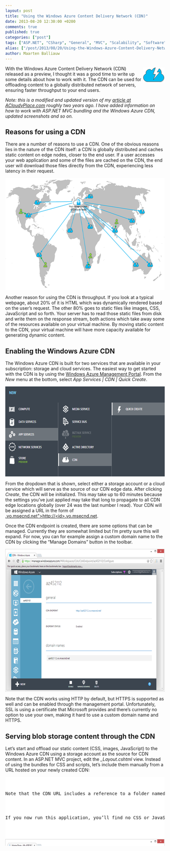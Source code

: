 ```yaml
---
layout: post
title: "Using the Windows Azure Content Delivery Network (CDN)"
date: 2013-08-20 12:30:00 +0200
comments: true
published: true
categories: ["post"]
tags: ["ASP.NET", "CSharp", "General", "MVC", "Scalability", "Software", "Webfarm", "Azure"]
alias: ["/post/2013/08/20/Using-the-Windows-Azure-Content-Delivery-Network-CDN.aspx", "/post/2013/08/20/using-the-windows-azure-content-delivery-network-cdn.aspx"]
author: Maarten Balliauw
---
```

<p><a href="/images/image_294.png"><img title="CDN" style="border-top: 0px; border-right: 0px; background-image: none; border-bottom: 0px; float: right; padding-top: 0px; padding-left: 0px; margin: 5px 0px 5px 5px; border-left: 0px; display: inline; padding-right: 0px" border="0" alt="CDN" align="right" src="/images/image_thumb_255.png" width="68" height="47" /></a>With the Windows Azure Content Delivery Network (CDN) released as a preview, I thought it was a good time to write up some details about how to work with it. The CDN can be used for offloading content to a globally distributed network of servers, ensuring faster throughput to your end users.</p>  <p><em>Note: this is a modified and updated version of my </em><a href="https://www.simple-talk.com/cloud/development/using-the-windows-azure-content-delivery-network/"><em>article at ACloudyPlace.com</em></a><em> roughly two years ago. I have added information on how to work with ASP.NET MVC bundling and the Windows Azure CDN, updated screenshots and so on.</em></p>  <h2>Reasons for using a CDN</h2>  <p>There are a number of reasons to use a CDN. One of the obvious reasons lies in the nature of the CDN itself: a CDN is globally distributed and caches static content on edge nodes, closer to the end user. If a user accesses your web application and some of the files are cached on the CDN, the end user will download those files directly from the CDN, experiencing less latency in their request.</p>  <p><a href="/images/image_295.png"><img title="Windows Azure CDN graphically" style="border-top: 0px; border-right: 0px; background-image: none; border-bottom: 0px; float: none; padding-top: 0px; padding-left: 0px; margin-left: auto; border-left: 0px; display: block; padding-right: 0px; margin-right: auto" border="0" alt="Windows Azure CDN graphically" src="/images/image_thumb_256.png" width="640" height="354" /></a></p>  <p>Another reason for using the CDN is throughput. If you look at a typical webpage, about 20% of it is HTML which was dynamically rendered based on the user’s request. The other 80% goes to static files like images, CSS, JavaScript and so forth. Your server has to read those static files from disk and write them on the response stream, both actions which take away some of the resources available on your virtual machine. By moving static content to the CDN, your virtual machine will have more capacity available for generating dynamic content.</p>    <h2>Enabling the Windows Azure CDN</h2>  <p>The Windows Azure CDN is built for two services that are available in your subscription: storage and cloud services. The easiest way to get started with the CDN is by using the <a href="http://manage.windowsazure.com">Windows Azure Management Portal</a>. From the <em>New</em> menu at the bottom, select <em>App Services | CDN | Quick Create</em>.</p>  <p><a href="/images/image_296.png"><img title="Enabling Windows Azure CDN" style="border-top: 0px; border-right: 0px; background-image: none; border-bottom: 0px; float: none; padding-top: 0px; padding-left: 0px; margin-left: auto; border-left: 0px; display: block; padding-right: 0px; margin-right: auto" border="0" alt="Enabling Windows Azure CDN" src="/images/image_thumb_257.png" width="640" height="284" /></a></p>  <p>From the dropdown that is shown, select either a storage account or a cloud service which will serve as the source of our CDN edge data. After clicking <em>Create</em>, the CDN will be initialized. This may take up to 60 minutes because the settings you’ve just applied may take that long to propagate to all CDN edge locations globally (over 24 was the last number I read). Your CDN will be assigned a URL in the form of <a href="http://&lt;id&gt;.vo.msecnd.net">.vo.msecnd.net&quot;&gt;http://&lt;id&gt;.vo.msecnd.net</a>. </p>  <p>Once the CDN endpoint is created, there are some options that can be managed. Currently they are somewhat limited but I’m pretty sure this will expand. For now, you can for example assign a custom domain name to the CDN by clicking the “Manage Domains” button in the toolbar.</p>  <p><a href="/images/image_297.png"><img title="Manage the Windows Azure CDN - Add custom domain" style="border-top: 0px; border-right: 0px; background-image: none; border-bottom: 0px; float: none; padding-top: 0px; padding-left: 0px; margin-left: auto; border-left: 0px; display: block; padding-right: 0px; margin-right: auto" border="0" alt="Manage the Windows Azure CDN - Add custom domain" src="/images/image_thumb_258.png" width="640" height="450" /></a></p>  <p>Note that the CDN works using HTTP by default, but HTTPS is supported as well and can be enabled through the management portal. Unfortunately, SSL is using a certificate that Microsoft provides and there’s currently no option to use your own, making it hard to use a custom domain name and HTTPS. </p>  <h2>Serving blob storage content through the CDN</h2>  <p>Let’s start and offload our static content (CSS, images, JavaScript) to the Windows Azure CDN using a storage account as the source for CDN content. In an ASP.NET MVC project, edit the <i>_Layout.cshtml </i>view. Instead of using the bundles for CSS and scripts, let’s include them manually from a URL hosted on your newly created CDN:</p>  <div id="scid:9D7513F9-C04C-4721-824A-2B34F0212519:a91197f8-6c23-47d3-a5e9-88154262d586" class="wlWriterEditableSmartContent" style="float: none; padding-bottom: 0px; padding-top: 0px; padding-left: 0px; margin: 0px; display: inline; padding-right: 0px"><pre style=" width: 100%;  height: 217px;background-color:White;overflow: auto;"><div><!--

Code highlighting produced by Actipro CodeHighlighter (freeware)
http://www.CodeHighlighter.com/

--><span style="color: #008080;">1</span> <span style="color: #0000FF;">&lt;!</span><span style="color: #FF00FF;">DOCTYPE html</span><span style="color: #0000FF;">&gt;</span><span style="color: #000000;">
</span><span style="color: #008080;">2</span> <span style="color: #000000;"></span><span style="color: #0000FF;">&lt;</span><span style="color: #800000;">html</span><span style="color: #0000FF;">&gt;</span><span style="color: #000000;">
</span><span style="color: #008080;">3</span> <span style="color: #000000;"></span><span style="color: #0000FF;">&lt;</span><span style="color: #800000;">head</span><span style="color: #0000FF;">&gt;</span><span style="color: #000000;">
</span><span style="color: #008080;">4</span> <span style="color: #000000;">    </span><span style="color: #0000FF;">&lt;</span><span style="color: #800000;">title</span><span style="color: #0000FF;">&gt;</span><span style="color: #000000;">@ViewBag.Title</span><span style="color: #0000FF;">&lt;/</span><span style="color: #800000;">title</span><span style="color: #0000FF;">&gt;</span><span style="color: #000000;">
</span><span style="color: #008080;">5</span> <span style="color: #000000;">    </span><span style="color: #0000FF;">&lt;</span><span style="color: #800000;">link </span><span style="color: #FF0000;">href</span><span style="color: #0000FF;">=&quot;http://az172665.vo.msecnd.net/static/Content/Site.css&quot;</span><span style="color: #FF0000;"> rel</span><span style="color: #0000FF;">=&quot;stylesheet&quot;</span><span style="color: #FF0000;"> type</span><span style="color: #0000FF;">=&quot;text/css&quot;</span><span style="color: #FF0000;"> </span><span style="color: #0000FF;">/&gt;</span><span style="color: #000000;">
</span><span style="color: #008080;">6</span> <span style="color: #000000;">    </span><span style="color: #0000FF;">&lt;</span><span style="color: #800000;">script </span><span style="color: #FF0000;">src</span><span style="color: #0000FF;">=&quot;http://az172665.vo.msecnd.net/static/Scripts/jquery-1.8.2.min.js&quot;</span><span style="color: #FF0000;"> type</span><span style="color: #0000FF;">=&quot;text/javascript&quot;</span><span style="color: #0000FF;">&gt;&lt;/</span><span style="color: #800000;">script</span><span style="color: #0000FF;">&gt;</span><span style="color: #000000;">
</span><span style="color: #008080;">7</span> <span style="color: #000000;"></span><span style="color: #0000FF;">&lt;/</span><span style="color: #800000;">head</span><span style="color: #0000FF;">&gt;</span><span style="color: #000000;">
</span><span style="color: #008080;">8</span> <span style="color: #000000;"></span><span style="color: #008000;">&lt;!--</span><span style="color: #008000;"> more HTML </span><span style="color: #008000;">--&gt;</span><span style="color: #000000;">
</span><span style="color: #008080;">9</span> <span style="color: #000000;"></span><span style="color: #0000FF;">&lt;/</span><span style="color: #800000;">html</span><span style="color: #0000FF;">&gt;</span></div></pre><!-- Code inserted with Steve Dunn's Windows Live Writer Code Formatter Plugin.  http://dunnhq.com --></div>

<p>Note that the CDN URL includes a reference to a folder named “static”.</p>

<p>If you now run this application, you’ll find no CSS or JavaScript applied. The reason for this is obvious: we have specified the URL to our CDN but haven’t uploaded any files to our storage account backing the CDN.</p>

<p><a href="/images/image_298.png"><img title="Where are our styles?" style="border-top: 0px; border-right: 0px; background-image: none; border-bottom: 0px; float: none; padding-top: 0px; padding-left: 0px; margin-left: auto; border-left: 0px; display: block; padding-right: 0px; margin-right: auto" border="0" alt="Where are our styles?" src="/images/image_thumb_259.png" width="640" height="450" /></a></p>







<p>Uploading files to the CDN is easy. All you need is a public blob container and some blobs hosted in there. You can use tools like <a href="http://www.cerebrata.com">Cerebrata’s Cloud Storage Studio</a> or upload the files from code. For example, I’ve created an action method taking care of uploading static content for me:</p>

<div id="scid:9D7513F9-C04C-4721-824A-2B34F0212519:b887723a-63bc-47b5-a00f-074ab145c831" class="wlWriterEditableSmartContent" style="float: none; padding-bottom: 0px; padding-top: 0px; padding-left: 0px; margin: 0px; display: inline; padding-right: 0px"><pre style=" width: 100%;  height: 537px;background-color:White;overflow: auto;"><div><!--

Code highlighting produced by Actipro CodeHighlighter (freeware)
http://www.CodeHighlighter.com/

--><span style="color: #008080;"> 1</span> <span style="color: #000000;">[HttpPost, ActionName(</span><span style="color: #800000;">&quot;</span><span style="color: #800000;">Synchronize</span><span style="color: #800000;">&quot;</span><span style="color: #000000;">)]
</span><span style="color: #008080;"> 2</span> <span style="color: #000000;"></span><span style="color: #0000FF;">public</span><span style="color: #000000;"> ActionResult Synchronize_Post()
</span><span style="color: #008080;"> 3</span> <span style="color: #000000;">{
</span><span style="color: #008080;"> 4</span> <span style="color: #000000;">    var account </span><span style="color: #000000;">=</span><span style="color: #000000;"> CloudStorageAccount.Parse(
</span><span style="color: #008080;"> 5</span> <span style="color: #000000;">        ConfigurationManager.AppSettings[</span><span style="color: #800000;">&quot;</span><span style="color: #800000;">StorageConnectionString</span><span style="color: #800000;">&quot;</span><span style="color: #000000;">]);
</span><span style="color: #008080;"> 6</span> <span style="color: #000000;">    var client </span><span style="color: #000000;">=</span><span style="color: #000000;"> account.CreateCloudBlobClient();
</span><span style="color: #008080;"> 7</span> <span style="color: #000000;"> 
</span><span style="color: #008080;"> 8</span> <span style="color: #000000;">    var container </span><span style="color: #000000;">=</span><span style="color: #000000;"> client.GetContainerReference(</span><span style="color: #800000;">&quot;</span><span style="color: #800000;">static</span><span style="color: #800000;">&quot;</span><span style="color: #000000;">);
</span><span style="color: #008080;"> 9</span> <span style="color: #000000;">    container.CreateIfNotExist();
</span><span style="color: #008080;">10</span> <span style="color: #000000;">    container.SetPermissions(
</span><span style="color: #008080;">11</span> <span style="color: #000000;">        </span><span style="color: #0000FF;">new</span><span style="color: #000000;"> BlobContainerPermissions {
</span><span style="color: #008080;">12</span> <span style="color: #000000;">            PublicAccess </span><span style="color: #000000;">=</span><span style="color: #000000;"> BlobContainerPublicAccessType.Blob });
</span><span style="color: #008080;">13</span> <span style="color: #000000;"> 
</span><span style="color: #008080;">14</span> <span style="color: #000000;">    var approot </span><span style="color: #000000;">=</span><span style="color: #000000;"> HostingEnvironment.MapPath(</span><span style="color: #800000;">&quot;</span><span style="color: #800000;">~/</span><span style="color: #800000;">&quot;</span><span style="color: #000000;">);
</span><span style="color: #008080;">15</span> <span style="color: #000000;">    var files </span><span style="color: #000000;">=</span><span style="color: #000000;"> </span><span style="color: #0000FF;">new</span><span style="color: #000000;"> List</span><span style="color: #000000;">&lt;</span><span style="color: #0000FF;">string</span><span style="color: #000000;">&gt;</span><span style="color: #000000;">();
</span><span style="color: #008080;">16</span> <span style="color: #000000;">    files.AddRange(Directory.EnumerateFiles(
</span><span style="color: #008080;">17</span> <span style="color: #000000;">        HostingEnvironment.MapPath(</span><span style="color: #800000;">&quot;</span><span style="color: #800000;">~/Content</span><span style="color: #800000;">&quot;</span><span style="color: #000000;">), </span><span style="color: #800000;">&quot;</span><span style="color: #800000;">*</span><span style="color: #800000;">&quot;</span><span style="color: #000000;">, SearchOption.AllDirectories));
</span><span style="color: #008080;">18</span> <span style="color: #000000;">    files.AddRange(Directory.EnumerateFiles(
</span><span style="color: #008080;">19</span> <span style="color: #000000;">        HostingEnvironment.MapPath(</span><span style="color: #800000;">&quot;</span><span style="color: #800000;">~/Scripts</span><span style="color: #800000;">&quot;</span><span style="color: #000000;">), </span><span style="color: #800000;">&quot;</span><span style="color: #800000;">*</span><span style="color: #800000;">&quot;</span><span style="color: #000000;">, SearchOption.AllDirectories));
</span><span style="color: #008080;">20</span> <span style="color: #000000;"> 
</span><span style="color: #008080;">21</span> <span style="color: #000000;">    </span><span style="color: #0000FF;">foreach</span><span style="color: #000000;"> (var file </span><span style="color: #0000FF;">in</span><span style="color: #000000;"> files)
</span><span style="color: #008080;">22</span> <span style="color: #000000;">    {
</span><span style="color: #008080;">23</span> <span style="color: #000000;">        var contentType </span><span style="color: #000000;">=</span><span style="color: #000000;"> </span><span style="color: #800000;">&quot;</span><span style="color: #800000;">application/octet-stream</span><span style="color: #800000;">&quot;</span><span style="color: #000000;">;
</span><span style="color: #008080;">24</span> <span style="color: #000000;">        </span><span style="color: #0000FF;">switch</span><span style="color: #000000;"> (Path.GetExtension(file))
</span><span style="color: #008080;">25</span> <span style="color: #000000;">        {
</span><span style="color: #008080;">26</span> <span style="color: #000000;">            </span><span style="color: #0000FF;">case</span><span style="color: #000000;"> </span><span style="color: #800000;">&quot;</span><span style="color: #800000;">png</span><span style="color: #800000;">&quot;</span><span style="color: #000000;">: contentType </span><span style="color: #000000;">=</span><span style="color: #000000;"> </span><span style="color: #800000;">&quot;</span><span style="color: #800000;">image/png</span><span style="color: #800000;">&quot;</span><span style="color: #000000;">; </span><span style="color: #0000FF;">break</span><span style="color: #000000;">;
</span><span style="color: #008080;">27</span> <span style="color: #000000;">            </span><span style="color: #0000FF;">case</span><span style="color: #000000;"> </span><span style="color: #800000;">&quot;</span><span style="color: #800000;">css</span><span style="color: #800000;">&quot;</span><span style="color: #000000;">: contentType </span><span style="color: #000000;">=</span><span style="color: #000000;"> </span><span style="color: #800000;">&quot;</span><span style="color: #800000;">text/css</span><span style="color: #800000;">&quot;</span><span style="color: #000000;">; </span><span style="color: #0000FF;">break</span><span style="color: #000000;">;
</span><span style="color: #008080;">28</span> <span style="color: #000000;">            </span><span style="color: #0000FF;">case</span><span style="color: #000000;"> </span><span style="color: #800000;">&quot;</span><span style="color: #800000;">js</span><span style="color: #800000;">&quot;</span><span style="color: #000000;">: contentType </span><span style="color: #000000;">=</span><span style="color: #000000;"> </span><span style="color: #800000;">&quot;</span><span style="color: #800000;">text/javascript</span><span style="color: #800000;">&quot;</span><span style="color: #000000;">; </span><span style="color: #0000FF;">break</span><span style="color: #000000;">;
</span><span style="color: #008080;">29</span> <span style="color: #000000;">        }
</span><span style="color: #008080;">30</span> <span style="color: #000000;"> 
</span><span style="color: #008080;">31</span> <span style="color: #000000;">        var blob </span><span style="color: #000000;">=</span><span style="color: #000000;"> container.GetBlobReference(file.Replace(approot, </span><span style="color: #800000;">&quot;&quot;</span><span style="color: #000000;">));
</span><span style="color: #008080;">32</span> <span style="color: #000000;">        blob.Properties.ContentType </span><span style="color: #000000;">=</span><span style="color: #000000;"> contentType;
</span><span style="color: #008080;">33</span> <span style="color: #000000;">        blob.Properties.CacheControl </span><span style="color: #000000;">=</span><span style="color: #000000;"> </span><span style="color: #800000;">&quot;</span><span style="color: #800000;">public, max-age=3600</span><span style="color: #800000;">&quot;</span><span style="color: #000000;">;
</span><span style="color: #008080;">34</span> <span style="color: #000000;">        blob.UploadFile(file);
</span><span style="color: #008080;">35</span> <span style="color: #000000;">        blob.SetProperties();
</span><span style="color: #008080;">36</span> <span style="color: #000000;">    }
</span><span style="color: #008080;">37</span> <span style="color: #000000;"> 
</span><span style="color: #008080;">38</span> <span style="color: #000000;">    ViewBag.Message </span><span style="color: #000000;">=</span><span style="color: #000000;"> </span><span style="color: #800000;">&quot;</span><span style="color: #800000;">Contents have been synchronized with the CDN.</span><span style="color: #800000;">&quot;</span><span style="color: #000000;">;
</span><span style="color: #008080;">39</span> <span style="color: #000000;"> 
</span><span style="color: #008080;">40</span> <span style="color: #000000;">    </span><span style="color: #0000FF;">return</span><span style="color: #000000;"> View();
</span><span style="color: #008080;">41</span> <span style="color: #000000;">}</span></div></pre><!-- Code inserted with Steve Dunn's Windows Live Writer Code Formatter Plugin.  http://dunnhq.com --></div>

<p>There are two very important lines of code in there. The first one, <b>container.SetPermissions</b>, ensures that the blob storage container we’re uploading to allows public access. The Windows Azure CDN can only cache blobs stored in public containers.</p>

<p>The second important line of code, <b>blob.Properties.CacheControl</b>, is more interesting. How does the Windows Azure CDN know how long a blob should be cached on each edge node? By default, each blob will be cached for roughly 72 hours. This has some important consequences. First, you cannot invalidate the cache and have to wait for content expiration to occur. Second, the CDN will possibly refresh your blob every 72 hours. </p>

<p>As a general best practice, make sure that you specify the Cache-Control HTTP header for every blob you want to have cached on the CDN. If you want to have the possibility to update content every hour, make sure you specify a low TTL of, say, 3600 seconds. If you want less traffic to occur between the CDN and your storage account, specify a longer TTL of a few days or even a few weeks.</p>

<p>Another best practice is to address CDN URLs using a version number. Since the CDN can create a separate cache of a blob based on the query string, appending a version number to the URL may make it easier to refresh contents in the CDN based on the version of your application. For example, <em>main.css?v1</em> and <em>main.css?v2</em> may return different versions of <em>main.css</em> cached on the CDN edge node. Do note that the query string support is opt-in and should be enabled through the management portal. Here’s a quick code snippet which appends the <em>AssemblyVersion</em> to the CDN URLs to version content based on the deployed application version:</p>

<div id="scid:9D7513F9-C04C-4721-824A-2B34F0212519:0e6d3093-597d-4a3e-aaa7-0022c89aa1f3" class="wlWriterEditableSmartContent" style="float: none; padding-bottom: 0px; padding-top: 0px; padding-left: 0px; margin: 0px; display: inline; padding-right: 0px"><pre style=" width: 100%;  height: 275px;background-color:White;overflow: auto;"><div><!--

Code highlighting produced by Actipro CodeHighlighter (freeware)
http://www.CodeHighlighter.com/

--><span style="color: #008080;"> 1</span> <span style="color: #000000;">@{
</span><span style="color: #008080;"> 2</span> <span style="color: #000000;">    var version = System.Reflection.Assembly.GetAssembly(
</span><span style="color: #008080;"> 3</span> <span style="color: #000000;">        typeof(WindowsAzureCdn.Web.Controllers.HomeController))
</span><span style="color: #008080;"> 4</span> <span style="color: #000000;">        .GetName().Version.ToString();
</span><span style="color: #008080;"> 5</span> <span style="color: #000000;">}
</span><span style="color: #008080;"> 6</span> <span style="color: #000000;"></span><span style="color: #0000FF;">&lt;!</span><span style="color: #FF00FF;">DOCTYPE html</span><span style="color: #0000FF;">&gt;</span><span style="color: #000000;">
</span><span style="color: #008080;"> 7</span> <span style="color: #000000;"></span><span style="color: #0000FF;">&lt;</span><span style="color: #800000;">html</span><span style="color: #0000FF;">&gt;</span><span style="color: #000000;">
</span><span style="color: #008080;"> 8</span> <span style="color: #000000;">    </span><span style="color: #0000FF;">&lt;</span><span style="color: #800000;">head</span><span style="color: #0000FF;">&gt;</span><span style="color: #000000;">
</span><span style="color: #008080;"> 9</span> <span style="color: #000000;">        </span><span style="color: #0000FF;">&lt;</span><span style="color: #800000;">title</span><span style="color: #0000FF;">&gt;</span><span style="color: #000000;">@ViewBag.Title</span><span style="color: #0000FF;">&lt;/</span><span style="color: #800000;">title</span><span style="color: #0000FF;">&gt;</span><span style="color: #000000;">
</span><span style="color: #008080;">10</span> <span style="color: #000000;">        </span><span style="color: #0000FF;">&lt;</span><span style="color: #800000;">link </span><span style="color: #FF0000;">href</span><span style="color: #0000FF;">=&quot;http://az172729.vo.msecnd.net/static/Content/Site.css?@version&quot;</span><span style="color: #FF0000;"> rel</span><span style="color: #0000FF;">=&quot;stylesheet&quot;</span><span style="color: #FF0000;"> type</span><span style="color: #0000FF;">=&quot;text/css&quot;</span><span style="color: #FF0000;"> </span><span style="color: #0000FF;">/&gt;</span><span style="color: #000000;">
</span><span style="color: #008080;">11</span> <span style="color: #000000;">        </span><span style="color: #0000FF;">&lt;</span><span style="color: #800000;">script </span><span style="color: #FF0000;">src</span><span style="color: #0000FF;">=&quot;http://az172729.vo.msecnd.net/static/Scripts/jquery-1.8.2.min.js?@version&quot;</span><span style="color: #FF0000;"> type</span><span style="color: #0000FF;">=&quot;text/javascript&quot;</span><span style="color: #0000FF;">&gt;&lt;/</span><span style="color: #800000;">script</span><span style="color: #0000FF;">&gt;</span><span style="color: #000000;">
</span><span style="color: #008080;">12</span> <span style="color: #000000;">    </span><span style="color: #0000FF;">&lt;/</span><span style="color: #800000;">head</span><span style="color: #0000FF;">&gt;</span><span style="color: #000000;">
</span><span style="color: #008080;">13</span> <span style="color: #000000;">    </span><span style="color: #008000;">&lt;!--</span><span style="color: #008000;"> more HTML </span><span style="color: #008000;">--&gt;</span><span style="color: #000000;">
</span><span style="color: #008080;">14</span> <span style="color: #000000;"></span><span style="color: #0000FF;">&lt;/</span><span style="color: #800000;">html</span><span style="color: #0000FF;">&gt;</span></div></pre><!-- Code inserted with Steve Dunn's Windows Live Writer Code Formatter Plugin.  http://dunnhq.com --></div>

<h2>Using cloud services with the CDN</h2>

<p>So far we’ve seen how you can offload static content to the Windows Azure CDN. We can upload blobs to a storage account and have them cached on different edge nodes around the globe. Did you know you can also use your cloud service as a source for files cached on the CDN? The only thing to do is, again, go to the Windows Azure Management Portal and ensure the CDN is enabled for the cloud service you want to use. </p>

<h3>Serving static content through the CDN</h3>

<p>The main difference with using a storage account as the source for the CDN is that the CDN will look into the /cdn/* folder on your cloud service to retrieve its contents. There are two options for doing this: either moving static content to the /cdn folder, or using IIS URL rewriting to “fake” a /cdn folder. </p>

<p>When using ASP.NET MVC’s bundling features, we’ll have to modify the bundle configuration in <i>BundleConfig.cs</i>. First, we’ll have to set <em>bundle.EnableCdn</em> to true. Next, we’ll have to provide the URL to the CDN version of our bundles. Here’s a snippet which does just that for the <em>Content/css</em> bundle. We’re still working with a version number to make sure we can update the CDN contents for every deployment of our application.</p>

<div id="scid:9D7513F9-C04C-4721-824A-2B34F0212519:06850973-82e5-4878-a540-407e42f78cae" class="wlWriterEditableSmartContent" style="float: none; padding-bottom: 0px; padding-top: 0px; padding-left: 0px; margin: 0px; display: inline; padding-right: 0px"><pre style=" width: 100%;  height: 156px;background-color:White;overflow: auto;"><div><!--

Code highlighting produced by Actipro CodeHighlighter (freeware)
http://www.CodeHighlighter.com/

--><span style="color: #008080;">1</span> <span style="color: #000000;">var version </span><span style="color: #000000;">=</span><span style="color: #000000;"> System.Reflection.Assembly.GetAssembly(</span><span style="color: #0000FF;">typeof</span><span style="color: #000000;">(BundleConfig)).GetName().Version.ToString();
</span><span style="color: #008080;">2</span> <span style="color: #000000;">var cdnUrl </span><span style="color: #000000;">=</span><span style="color: #000000;"> </span><span style="color: #800000;">&quot;</span><span style="color: #800000;">http://az170459.vo.msecnd.net/{0}?</span><span style="color: #800000;">&quot;</span><span style="color: #000000;"> </span><span style="color: #000000;">+</span><span style="color: #000000;"> version;
</span><span style="color: #008080;">3</span> <span style="color: #000000;">
</span><span style="color: #008080;">4</span> <span style="color: #000000;">bundles.UseCdn </span><span style="color: #000000;">=</span><span style="color: #000000;"> </span><span style="color: #0000FF;">true</span><span style="color: #000000;">;
</span><span style="color: #008080;">5</span> <span style="color: #000000;">bundles.Add(</span><span style="color: #0000FF;">new</span><span style="color: #000000;"> StyleBundle(</span><span style="color: #800000;">&quot;</span><span style="color: #800000;">~/Content/css</span><span style="color: #800000;">&quot;</span><span style="color: #000000;">, </span><span style="color: #0000FF;">string</span><span style="color: #000000;">.Format(cdnUrl, </span><span style="color: #800000;">&quot;</span><span style="color: #800000;">Content/css</span><span style="color: #800000;">&quot;</span><span style="color: #000000;">)).Include(</span><span style="color: #800000;">&quot;</span><span style="color: #800000;">~/Content/site.css</span><span style="color: #800000;">&quot;</span><span style="color: #000000;">));</span></div></pre><!-- Code inserted with Steve Dunn's Windows Live Writer Code Formatter Plugin.  http://dunnhq.com --></div>

<p>Note that this time, the CDN URL does not include any reference to a blob container.</p>

<p>Whether you are using bundling or not, the trick will be to request URLs straight from the CDN instead of from your server to be able to make use of the CDN.</p>

<h3>Exposing static content to the CDN with IIS URL rewriting</h3>

<p>The Windows Azure CDN only looks at the /cdn folder as a source of files to cache. This means that if you simply copy your static content into the /cdn folder, you’re finished. Your web application and the CDN will play happily together. But this means the static content really has to be static. In the previous example of using ASP.NET MVC bundling, our static “bundles” aren’t really static…</p>

<p>An alternative to copying static content to a /cdn folder explicitly is to use IIS URL rewriting. IIS URL rewriting is enabled on Windows Azure by default and can be configured to translate a /cdn URL to a / URL. For example, if the CDN requests the /cdn/Content/css bundle, IIS URL rewriting will simply serve the /Content/css bundle leaving you with no additional work.</p>

<p>To configure IIS URL rewriting, add a <em>&lt;rewrite&gt;</em> section under the <em>&lt;system.webServer&gt;</em> section in Web.config:</p>

<div id="scid:9D7513F9-C04C-4721-824A-2B34F0212519:27b451fd-568c-47bc-820d-3a6bb0ec5333" class="wlWriterEditableSmartContent" style="float: none; padding-bottom: 0px; padding-top: 0px; padding-left: 0px; margin: 0px; display: inline; padding-right: 0px"><pre style=" width: 100%;  height: 246px;background-color:White;overflow: auto;"><div><!--

Code highlighting produced by Actipro CodeHighlighter (freeware)
http://www.CodeHighlighter.com/

--><span style="color: #008080;"> 1</span> <span style="color: #0000FF;">&lt;</span><span style="color: #800000;">system.webServer</span><span style="color: #0000FF;">&gt;</span><span style="color: #000000;">
</span><span style="color: #008080;"> 2</span> <span style="color: #000000;">  </span><span style="color: #008000;">&lt;!--</span><span style="color: #008000;"> More settings </span><span style="color: #008000;">--&gt;</span><span style="color: #000000;">
</span><span style="color: #008080;"> 3</span> <span style="color: #000000;"> 
</span><span style="color: #008080;"> 4</span> <span style="color: #000000;">  </span><span style="color: #0000FF;">&lt;</span><span style="color: #800000;">rewrite</span><span style="color: #0000FF;">&gt;</span><span style="color: #000000;">
</span><span style="color: #008080;"> 5</span> <span style="color: #000000;">    </span><span style="color: #0000FF;">&lt;</span><span style="color: #800000;">rules</span><span style="color: #0000FF;">&gt;</span><span style="color: #000000;">
</span><span style="color: #008080;"> 6</span> <span style="color: #000000;">      </span><span style="color: #0000FF;">&lt;</span><span style="color: #800000;">rule </span><span style="color: #FF0000;">name</span><span style="color: #0000FF;">=&quot;RewriteIncomingCdnRequest&quot;</span><span style="color: #FF0000;"> stopProcessing</span><span style="color: #0000FF;">=&quot;true&quot;</span><span style="color: #0000FF;">&gt;</span><span style="color: #000000;">
</span><span style="color: #008080;"> 7</span> <span style="color: #000000;">        </span><span style="color: #0000FF;">&lt;</span><span style="color: #800000;">match </span><span style="color: #FF0000;">url</span><span style="color: #0000FF;">=&quot;^cdn/(.*)$&quot;</span><span style="color: #FF0000;"> </span><span style="color: #0000FF;">/&gt;</span><span style="color: #000000;">
</span><span style="color: #008080;"> 8</span> <span style="color: #000000;">        </span><span style="color: #0000FF;">&lt;</span><span style="color: #800000;">action </span><span style="color: #FF0000;">type</span><span style="color: #0000FF;">=&quot;Rewrite&quot;</span><span style="color: #FF0000;"> url</span><span style="color: #0000FF;">=&quot;{R:1}&quot;</span><span style="color: #FF0000;"> </span><span style="color: #0000FF;">/&gt;</span><span style="color: #000000;">
</span><span style="color: #008080;"> 9</span> <span style="color: #000000;">      </span><span style="color: #0000FF;">&lt;/</span><span style="color: #800000;">rule</span><span style="color: #0000FF;">&gt;</span><span style="color: #000000;">
</span><span style="color: #008080;">10</span> <span style="color: #000000;">    </span><span style="color: #0000FF;">&lt;/</span><span style="color: #800000;">rules</span><span style="color: #0000FF;">&gt;</span><span style="color: #000000;">
</span><span style="color: #008080;">11</span> <span style="color: #000000;">  </span><span style="color: #0000FF;">&lt;/</span><span style="color: #800000;">rewrite</span><span style="color: #0000FF;">&gt;</span><span style="color: #000000;">
</span><span style="color: #008080;">12</span> <span style="color: #000000;"></span><span style="color: #0000FF;">&lt;/</span><span style="color: #800000;">system.webServer</span><span style="color: #0000FF;">&gt;</span></div></pre><!-- Code inserted with Steve Dunn's Windows Live Writer Code Formatter Plugin.  http://dunnhq.com --></div>

<p>As a side note, you can also configure an outbound rule in IIS URL rewriting to automatically modify your HTML into using the Windows Azure CDN. Do know that this option is only supported when not using dynamic content compression and adds additional workload to your web server due to having to parse and modify your outgoing HTML.</p>

<h3>Serving dynamic content through the CDN</h3>

<p>Some dynamic content is static in a sense. For example, generating an image on the server or generating a PDF report based on the same inputs. Why would you generate those files over and over again? This kind of content is a perfect candidate to cache on the CDN as well!</p>

<p>Imagine you have an ASP.NET MVC action method which generates an image based on a given string. For every different string the output would be different, however if someone uses the same input string the image being generated would be exactly the same.</p>

<p>As an example, we’ll be using this action method in a view to display the page title as an image. Here’s the view’s Razor code:</p>

<div id="scid:9D7513F9-C04C-4721-824A-2B34F0212519:1479ddf7-ec25-4acf-af98-32de5bcf8461" class="wlWriterEditableSmartContent" style="float: none; padding-bottom: 0px; padding-top: 0px; padding-left: 0px; margin: 0px; display: inline; padding-right: 0px"><pre style=" width: 100%;  height: 222px;background-color:White;overflow: auto;"><div><!--

Code highlighting produced by Actipro CodeHighlighter (freeware)
http://www.CodeHighlighter.com/

--><span style="color: #008080;">1</span> <span style="color: #000000;">@{
</span><span style="color: #008080;">2</span> <span style="color: #000000;">    ViewBag.Title = &quot;Home Page&quot;;
</span><span style="color: #008080;">3</span> <span style="color: #000000;">}
</span><span style="color: #008080;">4</span> <span style="color: #000000;"> 
</span><span style="color: #008080;">5</span> <span style="color: #000000;"></span><span style="color: #0000FF;">&lt;</span><span style="color: #800000;">h2</span><span style="color: #0000FF;">&gt;&lt;</span><span style="color: #800000;">img </span><span style="color: #FF0000;">src</span><span style="color: #0000FF;">=&quot;/Home/GenerateImage/@ViewBag.Message&quot;</span><span style="color: #FF0000;"> alt</span><span style="color: #0000FF;">=&quot;@ViewBag.Message&quot;</span><span style="color: #FF0000;"> </span><span style="color: #0000FF;">/&gt;&lt;/</span><span style="color: #800000;">h2</span><span style="color: #0000FF;">&gt;</span><span style="color: #000000;">
</span><span style="color: #008080;">6</span> <span style="color: #000000;"></span><span style="color: #0000FF;">&lt;</span><span style="color: #800000;">p</span><span style="color: #0000FF;">&gt;</span><span style="color: #000000;">
</span><span style="color: #008080;">7</span> <span style="color: #000000;">    To learn more about ASP.NET MVC visit </span><span style="color: #0000FF;">&lt;</span><span style="color: #800000;">a </span><span style="color: #FF0000;">href</span><span style="color: #0000FF;">=&quot;http://asp.net/mvc&quot;</span><span style="color: #FF0000;"> title</span><span style="color: #0000FF;">=&quot;ASP.NET MVC Website&quot;</span><span style="color: #0000FF;">&gt;</span><span style="color: #000000;">http://asp.net/mvc</span><span style="color: #0000FF;">&lt;/</span><span style="color: #800000;">a</span><span style="color: #0000FF;">&gt;</span><span style="color: #000000;">.
</span><span style="color: #008080;">8</span> <span style="color: #000000;"></span><span style="color: #0000FF;">&lt;/</span><span style="color: #800000;">p</span><span style="color: #0000FF;">&gt;</span></div></pre><!-- Code inserted with Steve Dunn's Windows Live Writer Code Formatter Plugin.  http://dunnhq.com --></div>

<p>In the previous section, we’ve seen how an IIS rewrite rule can map all incoming requests from the CDN. The same rule can be applied here: if the CDN requests /cdn/Home/GenerateImage/Welcome, IIS will rewrite this to /Home/GenerateImage/Welcome and render the image once and cache it on the CDN from then on.</p>

<p>As mentioned earlier, a best practice is to specify the Cache-Control HTTP header. This can be done in our action method by using the<em> [OutputCache]</em> attribute, specifying the time-to-live in seconds:</p>

<div id="scid:9D7513F9-C04C-4721-824A-2B34F0212519:601b450c-3d8b-4992-abd6-7c1766d11b20" class="wlWriterEditableSmartContent" style="float: none; padding-bottom: 0px; padding-top: 0px; padding-left: 0px; margin: 0px; display: inline; padding-right: 0px"><pre style=" width: 100%;  height: 150px;background-color:White;overflow: auto;"><div><!--

Code highlighting produced by Actipro CodeHighlighter (freeware)
http://www.CodeHighlighter.com/

--><span style="color: #008080;">1</span> <span style="color: #000000;">[OutputCache(VaryByParam </span><span style="color: #000000;">=</span><span style="color: #000000;"> </span><span style="color: #800000;">&quot;</span><span style="color: #800000;">*</span><span style="color: #800000;">&quot;</span><span style="color: #000000;">, Duration </span><span style="color: #000000;">=</span><span style="color: #000000;"> </span><span style="color: #800080;">3600</span><span style="color: #000000;">, Location </span><span style="color: #000000;">=</span><span style="color: #000000;"> OutputCacheLocation.Downstream)]
</span><span style="color: #008080;">2</span> <span style="color: #000000;"></span><span style="color: #0000FF;">public</span><span style="color: #000000;"> ActionResult GenerateImage(</span><span style="color: #0000FF;">string</span><span style="color: #000000;"> id)
</span><span style="color: #008080;">3</span> <span style="color: #000000;">{
</span><span style="color: #008080;">4</span> <span style="color: #000000;">    </span><span style="color: #008000;">//</span><span style="color: #008000;"> ... generate image ...</span><span style="color: #008000;">
</span><span style="color: #008080;">5</span> <span style="color: #008000;"></span><span style="color: #000000;"> 
</span><span style="color: #008080;">6</span> <span style="color: #000000;">    </span><span style="color: #0000FF;">return</span><span style="color: #000000;"> File(image, </span><span style="color: #800000;">&quot;</span><span style="color: #800000;">image/png</span><span style="color: #800000;">&quot;</span><span style="color: #000000;">);
</span><span style="color: #008080;">7</span> <span style="color: #000000;">}</span></div></pre><!-- Code inserted with Steve Dunn's Windows Live Writer Code Formatter Plugin.  http://dunnhq.com --></div>

<p>We would now only have to generate this image once for every different string requested. The Windows Azure CDN will take care of all intermediate caching.</p>

<h2>Conclusion</h2>

<p>The Windows Azure CDN is one of the building blocks to create fault-tolerant, reliable and fast applications running on Windows Azure. By caching static content on the CDN, the web server has more resources available to process other requests. Next to that, users will experience faster loading of your applications because content is delivered from a server closer to their location.</p>

<p>Enjoy!</p>

{% include imported_disclaimer.html %}

